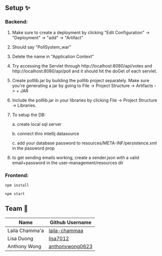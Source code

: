 ## Setup ✨
### Backend:

1. Make sure to create a deployment by clicking "Edit Configuration" -> "Deployment" -> "add" -> "Artifact"

2. Should say "PollSystem_war"
 
3. Delete the name in "Application Context"

4. Try accessing the Servlet through http://localhost:8080/api/votes and http://localhost:8080/api/poll and it should hit the doGet of each servlet.

5. Create polllib.jar by building the polllib project separately. Make sure you're generating a jar by going to File -> Project Structure -> Artifacts -> + JAR

6. Include the polllib.jar in your libraries by clicking File -> Project Structure -> Libraries.

7. To setup the DB:

      a. create local sql server
   
      b. connect thro intellij datasource
   
      c. add your database password to resources/META-INF/persistence.xml in the password prop
      
8. to get sending emails working, create a sender.json with a valid email+password in the user-management/resources dir


### Frontend:

`npm install`

`npm start`

## Team 🦄
| Name | Github Username |
|---|---|
| Laila Chamma'a | [laila-chammaa](https://github.com/laila-chammaa) |
| Lisa Duong | [lisa7012](https://github.com/lisa7012) |
| Anthony Wong | [anthonywong0623](https://github.com/anthonywong0623) |
